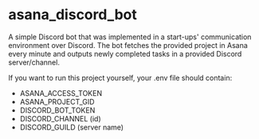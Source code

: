 # asana_discord_bot

A simple Discord bot that was implemented in a start-ups' communication environment over Discord. The bot fetches the provided project in Asana every minute and outputs newly completed tasks in a provided Discord server/channel.

If you want to run this project yourself, your .env file should contain:
- ASANA_ACCESS_TOKEN
- ASANA_PROJECT_GID
- DISCORD_BOT_TOKEN
- DISCORD_CHANNEL (id)
- DISCORD_GUILD (server name)

